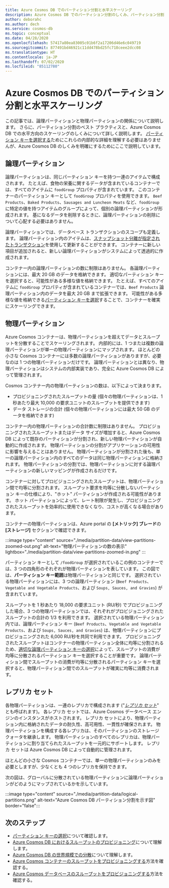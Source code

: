```yaml
---
title: Azure Cosmos DB でのパーティション分割と水平スケーリング
description: Azure Cosmos DB でのパーティション分割のしくみ、パーティション分割とパーティション キーを構成する方法、アプリケーションに適したパーティション キーを選ぶ方法について説明します。
author: deborahc
ms.author: dech
ms.service: cosmos-db
ms.topic: conceptual
ms.date: 04/28/2020
ms.openlocfilehash: 57417a80ea83005c01b6f2a17206d46e6c049719
ms.sourcegitcommit: 877491bd46921c11dd478bd25fc718ceee2dcc08
ms.translationtype: HT
ms.contentlocale: ja-JP
ms.lasthandoff: 07/02/2020
ms.locfileid: "85112780"
---
```

# <a name="partitioning-and-horizontal-scaling-in-azure-cosmos-db"></a>Azure Cosmos DB でのパーティション分割と水平スケーリング

この記事では、論理パーティションと物理パーティションの関係について説明します。 さらに、パーティション分割のベスト プラクティスと、Azure Cosmos DB での水平方向のスケーリングのしくみについて詳しく説明します。 [パーティション キーを選択する](partitioning-overview.md#choose-partitionkey)ためにこれらの内部的な詳細を理解する必要はありませんが、Azure Cosmos DB のしくみを明確にするためにここで説明しています。

## <a name="logical-partitions"></a>論理パーティション

論理パーティションは、同じパーティション キーを持つ一連のアイテムで構成されます。 たとえば、食物の栄養に関するデータが含まれているコンテナーでは、すべてのアイテムに `foodGroup` プロパティが含まれています。 このコンテナーのパーティション キーとして `foodGroup` プロパティを使用できます。 `Beef Products`、`Baked Products`、`Sausages and Luncheon Meats` など、`foodGroup` に特定の値を持つアイテムのグループによって、個別の論理パーティションが形成されます。 基になるデータを削除するときに、論理パーティションの削除について心配する必要はありません。

論理パーティションでは、データベース トランザクションのスコープも定義します。 論理パーティション内のアイテムは、[スナップショット分離が指定されたトランザクション](database-transactions-optimistic-concurrency.md)を使用して更新することができます。 コンテナーに新しい項目が追加されると、新しい論理パーティションがシステムによって透過的に作成されます。

コンテナー内の論理パーティションの数に制限はありません。 各論理パーティションには、最大 20 GB のデータを格納できます。 適切なパーティション キーを選択すると、可能性がある多様な値を格納できます。 たとえば、すべてのアイテムに `foodGroup` プロパティが含まれているコンテナーでは、`Beef Products` 論理パーティション内のデータを最大 20 GB まで拡張できます。 可能性がある多様な値を格納できる[パーティション キーを選択](partitioning-overview.md#choose-partitionkey)することで、コンテナーを確実にスケーリングできます。

## <a name="physical-partitions"></a>物理パーティション

Azure Cosmos コンテナーは、物理パーティションを超えてデータとスループットを分散することでスケーリングされます。 内部的には、1 つまたは複数の論理パーティションが単一の物理パーティションにマップされます。 ほとんどの小さな Cosmos コンテナーには多数の論理パーティションがありますが、必要なのは 1 つの物理パーティションだけです。 論理パーティションとは異なり、物理パーティションはシステムの内部実装であり、完全に Azure Cosmos DB によって管理されます。

Cosmos コンテナー内の物理パーティションの数は、以下によって決まります。

- プロビジョニングされたスループットの量 (個々の物理パーティションは、1 秒あたり最大 10,000 の要求ユニットのスループットを提供できます)
- データ ストレージの合計 (個々の物理パーティションには最大 50 GB のデータを格納できます)

コンテナー内の物理パーティションの合計数に制限はありません。 プロビジョニングされたスループットまたはデータ サイズが増加すると、Azure Cosmos DB によって既存のパーティションが分割され、新しい物理パーティションが自動的に作成されます。 物理パーティションの分割がアプリケーションの可用性に影響を与えることはありません。 物理パーティションが分割された後も、単一の論理パーティション内のすべてのデータは同じ物理パーティションに格納されます。 物理パーティションの分割では、物理パーティションに対する論理パーティションの新しいマッピングが作成されるだけです。

コンテナーに対してプロビジョニングされたスループットは、物理パーティション間で均等に分割されます。 スループット要求を均等に分散しないパーティション キーの仕様により、"ホット" パーティションが作成される可能性があります。 ホット パーティションによって、レート制限が発生し、プロビジョニングされたスループットを効率的に使用できなくなり、コストが高くなる場合があります。

コンテナーの物理パーティションは、Azure portal の **[メトリック] ブレード**の **[ストレージ]** セクションで確認できます。

:::image type="content" source="./media/partition-data/view-partitions-zoomed-out.png" alt-text="物理パーティションの数の表示" lightbox="./media/partition-data/view-partitions-zoomed-in.png" ::: 

パーティション キーとして `/foodGroup` が選択されているこの例のコンテナーでは、3 つの四角形のそれぞれが物理パーティションを表しています。 この図では、**パーティション キー範囲**は物理パーティションと同じです。 選択されている物理パーティションには、3 つの論理パーティション (`Beef Products`、`Vegetable and Vegetable Products`、および `Soups, Sauces, and Gravies`) が含まれています。

スループットを 1 秒あたり 18,000 の要求ユニット (RU/秒) でプロビジョニングした場合、3 つの物理パーティションでは、それぞれがプロビジョニングされたスループットの合計の 1/3 を利用できます。 選択されている物理パーティション内では、論理パーティション キー (`Beef Products`、`Vegetable and Vegetable Products`、および `Soups, Sauces, and Gravies`) は、物理パーティションにプロビジョニングされた 6,000 RU/秒を共同で利用できます。 プロビジョニングされたスループットはコンテナーの物理パーティション全体に均等に分割されるため、[適切な論理パーティション キーの選択](partitioning-overview.md#choose-partitionkey)によって、スループットの消費が均等に分散されるパーティション キーを選択することが重要です。 論理パーティション間でスループットの消費が均等に分散されるパーティション キーを選択すると、物理パーティション間でのスループットが確実に均等に消費されます。

## <a name="replica-sets"></a>レプリカ セット

各物理パーティションは、一連のレプリカで構成されます ("[*レプリカ セット*](global-dist-under-the-hood.md)" とも呼ばれます)。 各レプリカ セットでは、Azure Cosmos データベース エンジンのインスタンスがホストされます。 レプリカ セットにより、物理パーティション内に格納されたデータの耐久性、高可用性、一貫性が確保されます。 物理パーティションを構成する各レプリカは、そのパーティションのストレージ クォータを継承します。 物理パーティションのすべてのレプリカは、物理パーティションに割り当てられたスループットを一元的にサポートします。 レプリカ セットは Azure Cosmos DB によって自動的に管理されます。

ほとんどの小さな Cosmos コンテナーでは、単一の物理パーティションのみを必要としますが、少なくとも 4 つのレプリカを保持できます。

次の図は、グローバルに分散されている物理パーティションに論理パーティションがどのようにマップされているかを示しています。

:::image type="content" source="./media/partition-data/logical-partitions.png" alt-text="Azure Cosmos DB パーティション分割を示す図" border="false":::

## <a name="next-steps"></a>次のステップ

* [パーティション キーの選択](partitioning-overview.md#choose-partitionkey)について確認します。
* [Azure Cosmos DB におけるスループットのプロビジョニング](request-units.md)について理解します。
* [Azure Cosmos DB の世界規模での分散](distribute-data-globally.md)について理解します。
* [Azure Cosmos コンテナーのスループットをプロビジョニングする](how-to-provision-container-throughput.md)方法を確認する。
* [Azure Cosmos データベースのスループットをプロビジョニングする](how-to-provision-database-throughput.md)方法を確認する。
